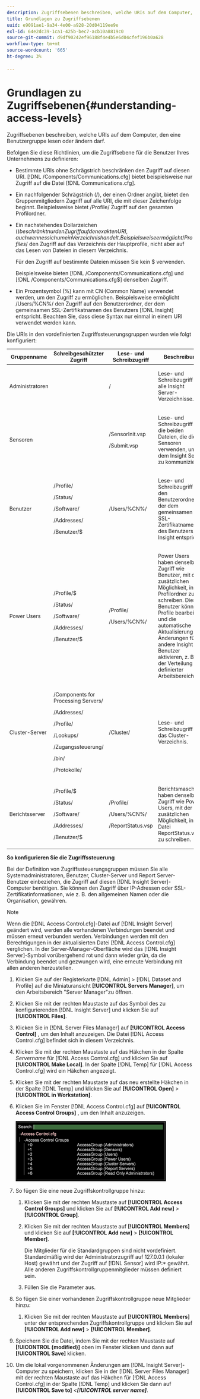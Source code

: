 ```yaml
---
description: Zugriffsebenen beschreiben, welche URIs auf dem Computer, den eine Benutzergruppe lesen oder ändern darf.
title: Grundlagen zu Zugriffsebenen
uuid: e9091ae1-9a34-4e00-a928-20d04119ee9e
exl-id: 64e2dc39-1ca1-425b-bec7-acb10a8819c0
source-git-commit: d9df90242ef96188f4e4b5e6d04cfef196b0a628
workflow-type: tm+mt
source-wordcount: '665'
ht-degree: 3%

---
```


# Grundlagen zu Zugriffsebenen{#understanding-access-levels}

Zugriffsebenen beschreiben, welche URIs auf dem Computer, den eine Benutzergruppe lesen oder ändern darf.

Befolgen Sie diese Richtlinien, um die Zugriffsebene für die Benutzer Ihres Unternehmens zu definieren:

* Bestimmte URIs ohne Schrägstrich beschränken den Zugriff auf diesen URI. [!DNL /Components/Communications.cfg] bietet beispielsweise nur Zugriff auf die Datei [!DNL Communications.cfg].

* Ein nachfolgender Schrägstrich (/), der einen Ordner angibt, bietet den Gruppenmitgliedern Zugriff auf alle URI, die mit dieser Zeichenfolge beginnt. Beispielsweise bietet /Profile/ Zugriff auf den gesamten Profilordner.
* Ein nachstehendes Dollarzeichen ($) beschränkt nur den Zugriff auf den exakten URI, auch wenn es sich um ein Verzeichnis handelt. Beispielsweise ermöglicht /Profiles/$ den Zugriff auf das Verzeichnis der Hauptprofile, nicht aber auf das Lesen von Dateien in diesem Verzeichnis.

   Für den Zugriff auf bestimmte Dateien müssen Sie kein $ verwenden.

   Beispielsweise bieten [!DNL /Components/Communications.cfg] und [!DNL /Components/Communications.cfg$] denselben Zugriff.

* Ein Prozentsymbol (%) kann mit CN (Common Name) verwendet werden, um den Zugriff zu ermöglichen. Beispielsweise ermöglicht /Users/%CN%/ den Zugriff auf den Benutzerordner, der dem gemeinsamen SSL-Zertifikatnamen des Benutzers [!DNL Insight] entspricht. Beachten Sie, dass diese Syntax nur einmal in einem URI verwendet werden kann.

Die URIs in den vordefinierten Zugriffssteuerungsgruppen wurden wie folgt konfiguriert:

<table id="table_8E6FDD741BF24E2DAD96A2919FAE6C7F"> 
 <thead> 
  <tr> 
   <th colname="col1" class="entry"> Gruppenname </th> 
   <th colname="col2" class="entry"> Schreibgeschützter Zugriff </th> 
   <th colname="col3" class="entry"> Lese- und Schreibzugriff </th> 
   <th colname="col4" class="entry"> Beschreibung </th> 
  </tr> 
 </thead>
 <tbody> 
  <tr> 
   <td colname="col1"> <p>Administratoren </p> </td> 
   <td colname="col2"> </td> 
   <td colname="col3"> <p>/ </p> </td> 
   <td colname="col4"> <p>Lese- und Schreibzugriff auf alle <span class="keyword"> Insight Server</span>-Verzeichnisse. </p> </td> 
  </tr> 
  <tr> 
   <td colname="col1"> <p>Sensoren </p> </td> 
   <td colname="col2"> </td> 
   <td colname="col3"> <p>/SensorInit.vsp </p> <p>/Submit.vsp </p> </td> 
   <td colname="col4"> <p>Lese- und Schreibzugriff auf die beiden Dateien, die die <span class="wintitle"> Sensoren</span> verwenden, um mit dem <span class="keyword"> Insight Server</span> zu kommunizieren. </p> </td> 
  </tr> 
  <tr> 
   <td colname="col1"> <p>Benutzer </p> </td> 
   <td colname="col2"> <p>/Profile/ </p> <p>/Status/ </p> <p>/Software/ </p> <p>/Addresses/ </p> <p>/Benutzer/$ </p> </td> 
   <td colname="col3"> /Users/%CN%/ </td> 
   <td colname="col4"> <p>Lese- und Schreibzugriff auf den Benutzerordner, der dem gemeinsamen SSL-Zertifikatnamen des Benutzers <span class="keyword"> Insight</span> entspricht. </p> </td> 
  </tr> 
  <tr> 
   <td colname="col1"> <p>Power Users </p> </td> 
   <td colname="col2"> <p>/Profile/$ </p> <p>/Status/ </p> <p>/Software/ </p> <p>/Addresses/ </p> <p>/Benutzer/$ </p> </td> 
   <td colname="col3"> <p>/Profile/ </p> <p>/Users/%CN%/ </p> </td> 
   <td colname="col4"> <p>Power Users haben denselben Zugriff wie Benutzer, mit der zusätzlichen Möglichkeit, in den Profilordner zu schreiben. Diese Benutzer können Profile bearbeiten und die automatische Aktualisierung von Änderungen für andere <span class="keyword"> Insight</span>-Benutzer aktivieren, z. B. bei der Verteilung neu definierter Arbeitsbereiche. </p> </td> 
  </tr> 
  <tr> 
   <td colname="col1"> <p>Cluster-Server </p> </td> 
   <td colname="col2"> <p>/Components for Processing Servers/ </p> <p>/Addresses/ </p> <p>/Profile/ </p> <p>/Lookups/ </p> <p>/Zugangssteuerung/ </p> <p>/bin/ </p> <p>/Protokolle/ </p> </td> 
   <td colname="col3"> <p>/Cluster/ </p> </td> 
   <td colname="col4"> <p>Lese- und Schreibzugriff auf das Cluster-Verzeichnis. </p> </td> 
  </tr> 
  <tr> 
   <td colname="col1"> <p>Berichtsserver </p> </td> 
   <td colname="col2"> <p>/Profile/$ </p> <p>/Status/ </p> <p>/Software/ </p> <p>/Addresses/ </p> <p>/Benutzer/$ </p> </td> 
   <td colname="col3"> <p>/Profile/ </p> <p>/Users/%CN%/ </p> <p>/ReportStatus.vsp </p> </td> 
   <td colname="col4"> <p>Berichtsmaschinen haben denselben Zugriff wie Power Users, mit der zusätzlichen Möglichkeit, in die Datei <span class="filepath"> ReportStatus.vsp</span> zu schreiben. </p> </td> 
  </tr> 
 </tbody> 
</table>

**So konfigurieren Sie die Zugriffssteuerung**

Bei der Definition von Zugriffssteuerungsgruppen müssen Sie alle Systemadministratoren, Benutzer, Cluster-Server und Report Server-Benutzer einbeziehen, die Zugriff auf diesen [!DNL Insight Server]-Computer benötigen. Sie können den Zugriff über IP-Adressen oder SSL-Zertifikatinformationen, wie z. B. den allgemeinen Namen oder die Organisation, gewähren.

>[!NOTE]
>
>Wenn die [!DNL Access Control.cfg]-Datei auf [!DNL Insight Server] geändert wird, werden alle vorhandenen Verbindungen beendet und müssen erneut verbunden werden. Verbindungen werden mit den Berechtigungen in der aktualisierten Datei [!DNL Access Control.cfg] verglichen. In der Server-Manager-Oberfläche wird das [!DNL Insight Server]-Symbol vorübergehend rot und dann wieder grün, da die Verbindung beendet und gezwungen wird, eine erneute Verbindung mit allen anderen herzustellen.

1. Klicken Sie auf der Registerkarte [!DNL Admin] > [!DNL Dataset and Profile] auf die Miniaturansicht **[!UICONTROL Servers Manager]**, um den Arbeitsbereich &quot;Server Manager&quot;zu öffnen.

1. Klicken Sie mit der rechten Maustaste auf das Symbol des zu konfigurierenden [!DNL Insight Server] und klicken Sie auf **[!UICONTROL Files]**.

1. Klicken Sie in [!DNL Server Files Manager] auf **[!UICONTROL Access Control]** , um den Inhalt anzuzeigen. Die Datei [!DNL Access Control.cfg] befindet sich in diesem Verzeichnis.

1. Klicken Sie mit der rechten Maustaste auf das Häkchen in der Spalte *Servername* für [!DNL Access Control.cfg] und klicken Sie auf **[!UICONTROL Make Local]**. In der Spalte [!DNL Temp] für [!DNL Access Control.cfg] wird ein Häkchen angezeigt.

1. Klicken Sie mit der rechten Maustaste auf das neu erstellte Häkchen in der Spalte [!DNL Temp] und klicken Sie auf **[!UICONTROL Open]** > **[!UICONTROL in Workstation]**.

1. Klicken Sie im Fenster [!DNL Access Control.cfg] auf **[!UICONTROL Access Control Groups]** , um den Inhalt anzuzeigen.

   ![](assets/access_ctrl_cfg.png)

1. So fügen Sie eine neue Zugriffskontrollgruppe hinzu:

   1. Klicken Sie mit der rechten Maustaste auf **[!UICONTROL Access Control Groups]** und klicken Sie auf **[!UICONTROL Add new]** > **[!UICONTROL Group]**.

   1. Klicken Sie mit der rechten Maustaste auf **[!UICONTROL Members]** und klicken Sie auf **[!UICONTROL Add new]** > **[!UICONTROL Member]**.

      Die Mitglieder für die Standardgruppen sind nicht vordefiniert. Standardmäßig wird der Administratorzugriff auf 127.0.0.1 (lokaler Host) gewährt und der Zugriff auf [!DNL Sensor] wird IP:* gewährt. Alle anderen Zugriffskontrollgruppenmitglieder müssen definiert sein.

   1. Füllen Sie die Parameter aus.

1. So fügen Sie einer vorhandenen Zugriffskontrollgruppe neue Mitglieder hinzu:

   1. Klicken Sie mit der rechten Maustaste auf **[!UICONTROL Members]** unter der entsprechenden Zugriffskontrollgruppe und klicken Sie auf **[!UICONTROL Add new]** > **[!UICONTROL Member]**.

1. Speichern Sie die Datei, indem Sie mit der rechten Maustaste auf **[!UICONTROL (modified)]** oben im Fenster klicken und dann auf **[!UICONTROL Save]** klicken.

1. Um die lokal vorgenommenen Änderungen am [!DNL Insight Server]-Computer zu speichern, klicken Sie in der [!DNL Server Files Manager] mit der rechten Maustaste auf das Häkchen für [!DNL Access Control.cfg] in der Spalte [!DNL Temp] und klicken Sie dann auf **[!UICONTROL Save to]** *&lt;**[!UICONTROL server name]***.
